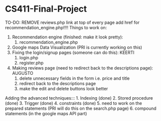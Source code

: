 # CS411-Final-Project
TO-DO: REMOVE reviews.php link at top of every page add href for recommendation_engine.php!!!!
Things to work on:
1. Recommendation engine (finished: make it look pretty):
   1. recommendation_engine.php
2. Google maps Data Visualization (PRI is currently working on this)
3. Fixing the login/signup pages (someone can do this): KEERTI
    1. login.php
    2. register.php
4. Making reviews page (need to redirect back to the descriptions page): AUGUSTO
    1. delete unnecessary fields in the form i.e. price and title
    2. redirect back to the descriptions page
    3. make the edit and delete buttons look better
    
Adding the advanced techniques:::
    1. Indexing (done)
    2. Stored procedure (done)
    3. Trigger (done)
    4. constraints (done)
    5. need to work on the prepared statements (PRI will do this on the search.php page)
    6. compound statements (in the google maps API part)
